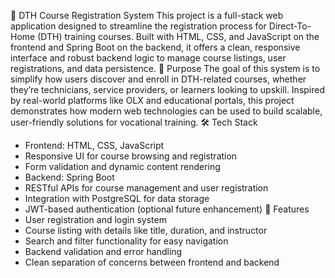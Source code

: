 📡 DTH Course Registration System
This project is a full-stack web application designed to streamline the registration process for Direct-To-Home (DTH) training courses. Built with HTML, CSS, and JavaScript on the frontend and Spring Boot on the backend, it offers a clean, responsive interface and robust backend logic to manage course listings, user registrations, and data persistence.
🎯 Purpose
The goal of this system is to simplify how users discover and enroll in DTH-related courses, whether they’re technicians, service providers, or learners looking to upskill. Inspired by real-world platforms like OLX and educational portals, this project demonstrates how modern web technologies can be used to build scalable, user-friendly solutions for vocational training.
🛠️ Tech Stack
- Frontend: HTML, CSS, JavaScript
- Responsive UI for course browsing and registration
- Form validation and dynamic content rendering
- Backend: Spring Boot
- RESTful APIs for course management and user registration
- Integration with PostgreSQL for data storage
- JWT-based authentication (optional future enhancement)
📌 Features
- User registration and login system
- Course listing with details like title, duration, and instructor
- Search and filter functionality for easy navigation
- Backend validation and error handling
- Clean separation of concerns between frontend and backend
